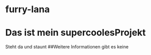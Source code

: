 furry-lana
==========
# Das ist mein supercoolesProjekt
Steht da und staunt
##Weitere Informationen
gibt es keine
